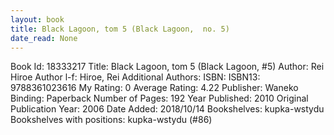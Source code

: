 ```yaml
---
layout: book
title: Black Lagoon, tom 5 (Black Lagoon,  no. 5)
date_read: None
---
```


Book Id: 18333217
Title: Black Lagoon, tom 5 (Black Lagoon, #5)
Author: Rei Hiroe
Author l-f: Hiroe, Rei
Additional Authors: 
ISBN: 
ISBN13: 9788361023616
My Rating: 0
Average Rating: 4.22
Publisher: Waneko
Binding: Paperback
Number of Pages: 192
Year Published: 2010
Original Publication Year: 2006
Date Added: 2018/10/14
Bookshelves: kupka-wstydu
Bookshelves with positions: kupka-wstydu (#86)

